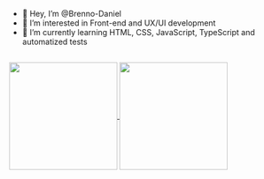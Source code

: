 - 👋 Hey, I’m @Brenno-Daniel
- 👀 I’m interested in Front-end and UX/UI development
- 🌱 I’m currently learning HTML, CSS, JavaScript, TypeScript and automatized tests
##
<a href="https://github.com/anuraghazra/github-readme-stats">
  <img align="center" height="195" src="https://github-readme-stats.vercel.app/api/top-langs/?username=Brenno-Daniel&langs_count=8&layout=compact&theme=tokyonight" />
</a>
<a href="https://github.com/anuraghazra/github-readme-stats">
  <img align="center" height="195" src="https://github-readme-stats.vercel.app/api?username=Brenno-Daniel&show_icons=true&theme=tokyonight&hide=stars,issues,contribs" />
</a>
